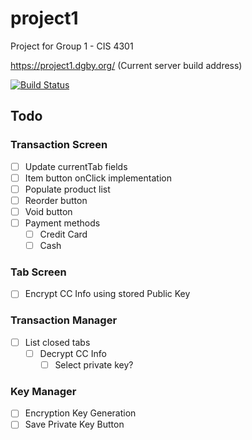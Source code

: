 # project1

Project for Group 1 - CIS 4301

https://project1.dgby.org/ (Current server build address)

[![Build Status](https://drone-beta.dgby.org/api/badges/JohnPeel/project1/status.svg)](https://drone-beta.dgby.org/JohnPeel/project1)

## Todo

### Transaction Screen
 - [ ] Update currentTab fields
 - [ ] Item button onClick implementation
 - [ ] Populate product list
 - [ ] Reorder button
 - [ ] Void button
 - [ ] Payment methods
   - [ ] Credit Card
   - [ ] Cash

### Tab Screen
 - [ ] Encrypt CC Info using stored Public Key

### Transaction Manager
 - [ ] List closed tabs
   - [ ] Decrypt CC Info
     - [ ] Select private key?

### Key Manager
 - [ ] Encryption Key Generation
 - [ ] Save Private Key Button
